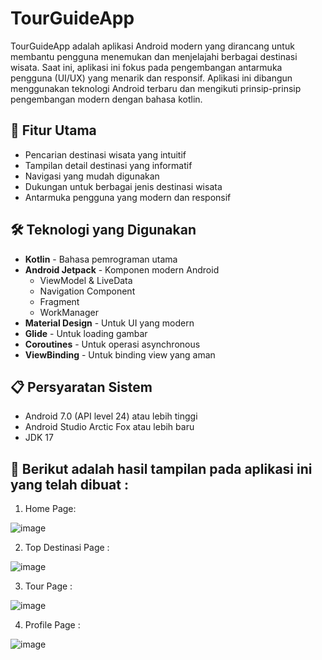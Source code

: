 # TourGuideApp

TourGuideApp adalah aplikasi Android modern yang dirancang untuk membantu pengguna menemukan dan menjelajahi berbagai destinasi wisata. Saat ini, aplikasi ini fokus pada pengembangan antarmuka pengguna (UI/UX) yang menarik dan responsif. Aplikasi ini dibangun menggunakan teknologi Android terbaru dan mengikuti prinsip-prinsip pengembangan modern dengan bahasa kotlin. 

## 🚀 Fitur Utama

- Pencarian destinasi wisata yang intuitif
- Tampilan detail destinasi yang informatif
- Navigasi yang mudah digunakan
- Dukungan untuk berbagai jenis destinasi wisata
- Antarmuka pengguna yang modern dan responsif

## 🛠 Teknologi yang Digunakan

- **Kotlin** - Bahasa pemrograman utama
- **Android Jetpack** - Komponen modern Android
  - ViewModel & LiveData
  - Navigation Component
  - Fragment
  - WorkManager
- **Material Design** - Untuk UI yang modern
- **Glide** - Untuk loading gambar
- **Coroutines** - Untuk operasi asynchronous
- **ViewBinding** - Untuk binding view yang aman

## 📋 Persyaratan Sistem

- Android 7.0 (API level 24) atau lebih tinggi
- Android Studio Arctic Fox atau lebih baru
- JDK 17

## 📱 Berikut adalah hasil tampilan pada aplikasi ini yang telah dibuat : 
1. Home Page:
   
![image](https://github.com/user-attachments/assets/e0518f35-a52b-4418-9746-cf6349adf345)

2. Top Destinasi Page :
   
![image](https://github.com/user-attachments/assets/20227837-f5fb-4c08-b762-f05a0c3c8c68)

3. Tour Page :

![image](https://github.com/user-attachments/assets/ed804d30-189e-4239-bf81-e5e903af1b5e)

4. Profile Page :

![image](https://github.com/user-attachments/assets/9c09c8c7-6bc9-445d-9b08-a6f85b82da42)
